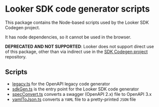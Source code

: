 # Looker SDK code generator scripts

This package contains the Node-based scripts used by the Looker SDK Codegen project.

It has node dependencies, so it cannot be used in the browser.

**DEPRECATED AND NOT SUPPORTED**: Looker does not support direct use of this package, other than via indirect use in the
[SDK Codegen project](https://github.com/looker-open-source/sdk-codegen) repository.

## Scripts

* [legacy.ts](src/legacy.ts) for the OpenAPI legacy code generator
* [sdkGen.ts](src/sdkGen.ts) is the entry point for the Looker SDK code generator
* [specConvert.ts](src/specConvert.ts) converts a swagger (OpenAPI 2.x) file to OpenAPI 3.x
* [yamlToJson.ts](src/yamlToJson.ts) converts a `YAML` file to a pretty-printed `JSON` file
